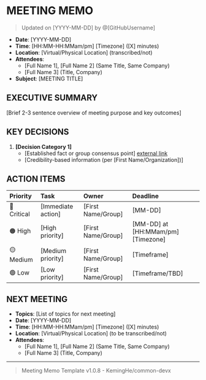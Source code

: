 # MEETING MEMO

> Updated on [YYYY-MM-DD] by @[GitHubUsername]

- **Date**: [YYYY-MM-DD]
- **Time**: [HH:MM-HH:MMam/pm] [Timezone] ([X] minutes)
- **Location**: [Virtual/Physical Location] (transcribed/not)
- **Attendees**:
  - [Full Name 1], [Full Name 2] (Same Title, Same Company)
  - [Full Name 3] (Title, Company)
- **Subject**: [MEETING TITLE]

## EXECUTIVE SUMMARY

[Brief 2-3 sentence overview of meeting purpose and key outcomes]

## KEY DECISIONS

1. **[Decision Category 1]**
   - [Established fact or group consensus point] [external link](link)
   - [Credibility-based information (per [First Name/Organization])]

## ACTION ITEMS

| Priority | Task | Owner | Deadline |
| :--- | :--- | :--- | :--- |
| 🔴 Critical | [Immediate action] | [First Name/Group] | [MM-DD] |
| 🟠 High | [High priority] | [First Name/Group] | [MM-DD] at [HH:MMam/pm] [Timezone] |
| 🟡 Medium | [Medium priority] | [First Name/Group] | [Timeframe] |
| 🟢 Low | [Low priority] | [First Name/Group] | [Timeframe/TBD] |

## NEXT MEETING

- **Topics**: [List of topics for next meeting]
- **Date**: [YYYY-MM-DD]
- **Time**: [HH:MM-HH:MMam/pm] [Timezone] ([X] minutes)
- **Location**: [Virtual/Physical Location] (to be transcribed/not)
- **Attendees**:
  - [Full Name 1], [Full Name 2] (Same Title, Same Company)
  - [Full Name 3] (Title, Company)

---

> Meeting Memo Template v1.0.8 - KemingHe/common-devx
